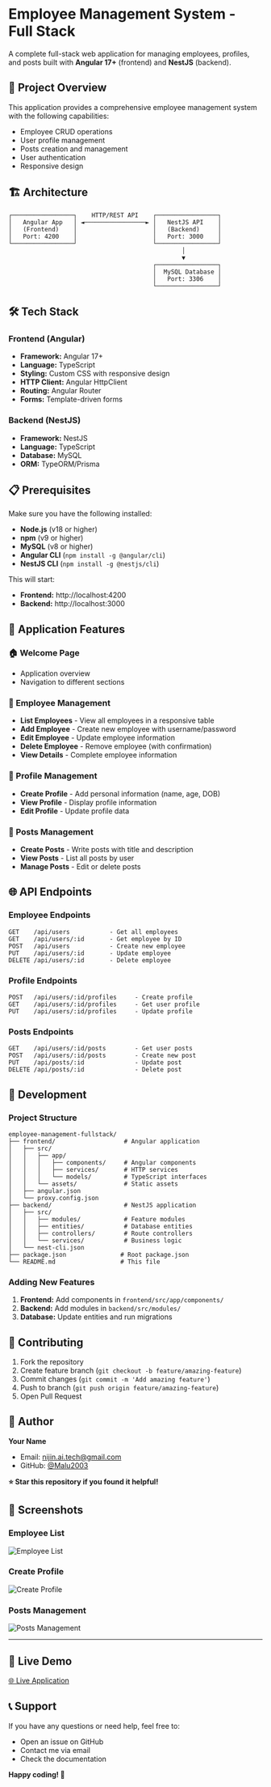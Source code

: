 # Employee Management System - Full Stack

A complete full-stack web application for managing employees, profiles, and posts built with **Angular 17+** (frontend) and **NestJS** (backend).

## 🎯 Project Overview

This application provides a comprehensive employee management system with the following capabilities:
- Employee CRUD operations
- User profile management
- Posts creation and management
- User authentication
- Responsive design

## 🏗️ Architecture

```
┌─────────────────┐    HTTP/REST API    ┌─────────────────┐
│   Angular App   │ ◄─────────────────► │   NestJS API    │
│   (Frontend)    │                     │   (Backend)     │
│   Port: 4200    │                     │   Port: 3000    │
└─────────────────┘                     └─────────────────┘
                                                │
                                                ▼
                                        ┌─────────────────┐
                                        │  MySQL Database │
                                        │   Port: 3306    │
                                        └─────────────────┘
```

## 🛠️ Tech Stack

### Frontend (Angular)
- **Framework:** Angular 17+
- **Language:** TypeScript
- **Styling:** Custom CSS with responsive design
- **HTTP Client:** Angular HttpClient
- **Routing:** Angular Router
- **Forms:** Template-driven forms

### Backend (NestJS)
- **Framework:** NestJS
- **Language:** TypeScript
- **Database:** MySQL
- **ORM:** TypeORM/Prisma

## 📋 Prerequisites

Make sure you have the following installed:
- **Node.js** (v18 or higher)
- **npm** (v9 or higher)
- **MySQL** (v8 or higher)
- **Angular CLI** (`npm install -g @angular/cli`)
- **NestJS CLI** (`npm install -g @nestjs/cli`)



This will start:
- **Frontend:** http://localhost:4200
- **Backend:** http://localhost:3000


## 📱 Application Features

### 🏠 Welcome Page
- Application overview
- Navigation to different sections

### 👥 Employee Management
- **List Employees** - View all employees in a responsive table
- **Add Employee** - Create new employee with username/password
- **Edit Employee** - Update employee information
- **Delete Employee** - Remove employee (with confirmation)
- **View Details** - Complete employee information

### 👤 Profile Management
- **Create Profile** - Add personal information (name, age, DOB)
- **View Profile** - Display profile information
- **Edit Profile** - Update profile data

### 📝 Posts Management
- **Create Posts** - Write posts with title and description
- **View Posts** - List all posts by user
- **Manage Posts** - Edit or delete posts

## 🌐 API Endpoints

### Employee Endpoints
```
GET    /api/users           - Get all employees
GET    /api/users/:id       - Get employee by ID
POST   /api/users           - Create new employee
PUT    /api/users/:id       - Update employee
DELETE /api/users/:id       - Delete employee
```

### Profile Endpoints
```
POST   /api/users/:id/profiles     - Create profile
GET    /api/users/:id/profiles     - Get user profile
PUT    /api/users/:id/profiles     - Update profile
```

### Posts Endpoints
```
GET    /api/users/:id/posts        - Get user posts
POST   /api/users/:id/posts        - Create new post
PUT    /api/posts/:id              - Update post
DELETE /api/posts/:id              - Delete post
```

## 🔧 Development

### Project Structure
```
employee-management-fullstack/
├── frontend/                   # Angular application
│   ├── src/
│   │   ├── app/
│   │   │   ├── components/     # Angular components
│   │   │   ├── services/       # HTTP services
│   │   │   └── models/         # TypeScript interfaces
│   │   └── assets/             # Static assets
│   ├── angular.json
│   └── proxy.config.json
├── backend/                    # NestJS application
│   ├── src/
│   │   ├── modules/            # Feature modules
│   │   ├── entities/           # Database entities
│   │   ├── controllers/        # Route controllers
│   │   └── services/           # Business logic
│   └── nest-cli.json
├── package.json               # Root package.json
└── README.md                  # This file
```

### Adding New Features
1. **Frontend:** Add components in `frontend/src/app/components/`
2. **Backend:** Add modules in `backend/src/modules/`
3. **Database:** Update entities and run migrations


## 🤝 Contributing

1. Fork the repository
2. Create feature branch (`git checkout -b feature/amazing-feature`)
3. Commit changes (`git commit -m 'Add amazing feature'`)
4. Push to branch (`git push origin feature/amazing-feature`)
5. Open Pull Request

## 👤 Author

**Your Name**
- Email: nijin.ai.tech@gmail.com
- GitHub: [@Malu2003](https://github.com/yourusername)


**⭐ Star this repository if you found it helpful!**

## 📸 Screenshots

### Employee List
![Employee List](screenshots/employee-list.png)

### Create Profile
![Create Profile](screenshots/create-profile.png)

### Posts Management
![Posts Management](screenshots/posts-management.png)

---

## 🔗 Live Demo

[🌐 Live Application](https://your-app-name.vercel.app) 

## 📞 Support

If you have any questions or need help, feel free to:
- Open an issue on GitHub
- Contact me via email
- Check the documentation

**Happy coding! 🚀**